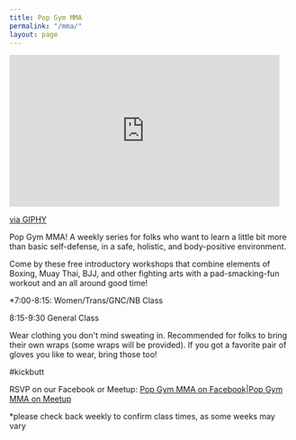 ```yaml
---
title: Pop Gym MMA
permalink: "/mma/"
layout: page
---
```


<iframe src="https://giphy.com/embed/3o7aD6NpYS7w2VINwc" width="480" height="270" frameBorder="0" class="giphy-embed" allowFullScreen></iframe><p><a href="https://giphy.com/gifs/pop-mma-popgym-3o7aD6NpYS7w2VINwc">via GIPHY</a></p>

Pop Gym MMA! A weekly series for folks who want to learn a little bit more than basic self-defense, in a safe, holistic, and body-positive environment. 

Come by these free introductory workshops that combine elements of Boxing, Muay Thai, BJJ, and other fighting arts with a pad-smacking-fun workout and an all around good time!

*7:00-8:15: Women/Trans/GNC/NB Class

8:15-9:30 General Class

Wear clothing you don't mind sweating in. Recommended for folks to bring their own wraps (some wraps will be provided). If you got a favorite pair of gloves you like to wear, bring those too!

#kickbutt

RSVP on our Facebook or Meetup: [Pop Gym MMA on Facebook](https://www.facebook.com/events/1164310347017507/)|[Pop Gym MMA on Meetup]()


*please check back weekly to confirm class times, as some weeks may vary
